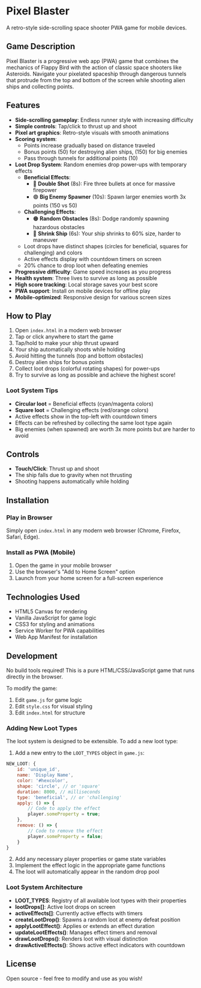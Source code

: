 # Pixel Blaster

A retro-style side-scrolling space shooter PWA game for mobile devices.

## Game Description

Pixel Blaster is a progressive web app (PWA) game that combines the mechanics of Flappy Bird with the action of classic space shooters like Asteroids. Navigate your pixelated spaceship through dangerous tunnels that protrude from the top and bottom of the screen while shooting alien ships and collecting points.

## Features

- **Side-scrolling gameplay**: Endless runner style with increasing difficulty
- **Simple controls**: Tap/click to thrust up and shoot
- **Pixel art graphics**: Retro-style visuals with smooth animations
- **Scoring system**: 
  - Points increase gradually based on distance traveled
  - Bonus points (50) for destroying alien ships, (150) for big enemies
  - Pass through tunnels for additional points (10)
- **Loot Drop System**: Random enemies drop power-ups with temporary effects
  - **Beneficial Effects**:
    - 🔵 **Double Shot** (8s): Fire three bullets at once for massive firepower
    - 🟣 **Big Enemy Spawner** (10s): Spawn larger enemies worth 3x points (150 vs 50)
  - **Challenging Effects**:
    - 🟠 **Random Obstacles** (8s): Dodge randomly spawning hazardous obstacles
    - 🔴 **Shrink Ship** (6s): Your ship shrinks to 60% size, harder to maneuver
  - Loot drops have distinct shapes (circles for beneficial, squares for challenging) and colors
  - Active effects display with countdown timers on screen
  - 20% chance to drop loot when defeating enemies
- **Progressive difficulty**: Game speed increases as you progress
- **Health system**: Three lives to survive as long as possible
- **High score tracking**: Local storage saves your best score
- **PWA support**: Install on mobile devices for offline play
- **Mobile-optimized**: Responsive design for various screen sizes

## How to Play

1. Open `index.html` in a modern web browser
2. Tap or click anywhere to start the game
3. Tap/hold to make your ship thrust upward
4. Your ship automatically shoots while holding
5. Avoid hitting the tunnels (top and bottom obstacles)
6. Destroy alien ships for bonus points
7. Collect loot drops (colorful rotating shapes) for power-ups
8. Try to survive as long as possible and achieve the highest score!

### Loot System Tips

- **Circular loot** = Beneficial effects (cyan/magenta colors)
- **Square loot** = Challenging effects (red/orange colors)
- Active effects show in the top-left with countdown timers
- Effects can be refreshed by collecting the same loot type again
- Big enemies (when spawned) are worth 3x more points but are harder to avoid

## Controls

- **Touch/Click**: Thrust up and shoot
- The ship falls due to gravity when not thrusting
- Shooting happens automatically while holding

## Installation

### Play in Browser
Simply open `index.html` in any modern web browser (Chrome, Firefox, Safari, Edge).

### Install as PWA (Mobile)
1. Open the game in your mobile browser
2. Use the browser's "Add to Home Screen" option
3. Launch from your home screen for a full-screen experience

## Technologies Used

- HTML5 Canvas for rendering
- Vanilla JavaScript for game logic
- CSS3 for styling and animations
- Service Worker for PWA capabilities
- Web App Manifest for installation

## Development

No build tools required! This is a pure HTML/CSS/JavaScript game that runs directly in the browser.

To modify the game:
1. Edit `game.js` for game logic
2. Edit `style.css` for visual styling
3. Edit `index.html` for structure

### Adding New Loot Types

The loot system is designed to be extensible. To add a new loot type:

1. Add a new entry to the `LOOT_TYPES` object in `game.js`:
```javascript
NEW_LOOT: {
    id: 'unique_id',
    name: 'Display Name',
    color: '#hexcolor',
    shape: 'circle', // or 'square'
    duration: 8000, // milliseconds
    type: 'beneficial', // or 'challenging'
    apply: () => {
        // Code to apply the effect
        player.someProperty = true;
    },
    remove: () => {
        // Code to remove the effect
        player.someProperty = false;
    }
}
```

2. Add any necessary player properties or game state variables
3. Implement the effect logic in the appropriate game functions
4. The loot will automatically appear in the random drop pool

### Loot System Architecture

- **LOOT_TYPES**: Registry of all available loot types with their properties
- **lootDrops[]**: Active loot drops on screen
- **activeEffects[]**: Currently active effects with timers
- **createLootDrop()**: Spawns a random loot at enemy defeat position
- **applyLootEffect()**: Applies or extends an effect duration
- **updateLootEffects()**: Manages effect timers and removal
- **drawLootDrops()**: Renders loot with visual distinction
- **drawActiveEffects()**: Shows active effect indicators with countdown

## License

Open source - feel free to modify and use as you wish!